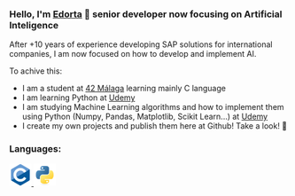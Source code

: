 
### Hello, I'm [Edorta](https://www.linkedin.com/in/edortagarcia/) 👋 senior developer now focusing on Artificial Inteligence

After +10 years of experience developing SAP solutions for international companies, I am now focused on how to develop and implement AI.

To achive this:
- I am a student at [42 Málaga](https://www.42malaga.com/) learning mainly C language
- I am learning Python at [Udemy](https://www.udemy.com/)
- I am studying Machine Learning algorithms and how to implement them using Python (Numpy, Pandas, Matplotlib, Scikit Learn...) at [Udemy](https://www.udemy.com/)
- I create my own projects and publish them here at Github! Take a look! 👀

<h3 align="left">Languages:</h3>
<p align="left"> <a href="https://www.cprogramming.com/" target="_blank" rel="noreferrer"> <img src="https://raw.githubusercontent.com/devicons/devicon/master/icons/c/c-original.svg" alt="c" width="40" height="40"/> </a> <a href="https://www.python.org" target="_blank" rel="noreferrer"> <img src="https://raw.githubusercontent.com/devicons/devicon/master/icons/python/python-original.svg" alt="python" width="40" height="40"/> </a> </p>
